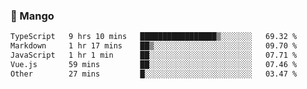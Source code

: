 ### 🥭 Mango

<!--START_SECTION:waka-->

```txt
TypeScript   9 hrs 10 mins   █████████████████▒░░░░░░░   69.32 %
Markdown     1 hr 17 mins    ██▒░░░░░░░░░░░░░░░░░░░░░░   09.70 %
JavaScript   1 hr 1 min      ██░░░░░░░░░░░░░░░░░░░░░░░   07.71 %
Vue.js       59 mins         ██░░░░░░░░░░░░░░░░░░░░░░░   07.46 %
Other        27 mins         █░░░░░░░░░░░░░░░░░░░░░░░░   03.47 %
```

<!--END_SECTION:waka-->
